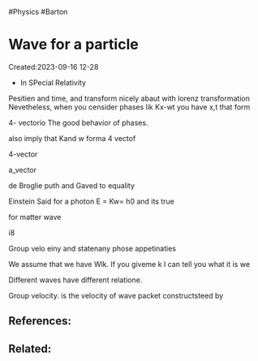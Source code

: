 #Physics #Barton 
# Wave for a particle
Created:2023-09-16 12-28


* In SPecial Relativity

Pesitien and time, and transform nicely abaut with lorenz transformation Nevetheless, when you censider phases lik Kx-wt you have x,t that form

4- vectorio The good behavior of phases.

also imply that Kand w forma 4 vectof

4-vector

a_vector

de Broglie puth and Gaved to equality

Einstein Said for a photon E = Kw= h0 and its true

for matter wave

i8

Group velo einy and statenany phose appetinaties

We assume that we have Wlk. If you giveme k I can tell you what it is we

Different waves have different relatione.

Group velocity. is the velocity of wave packet constructsteed by

## References:

## Related:



